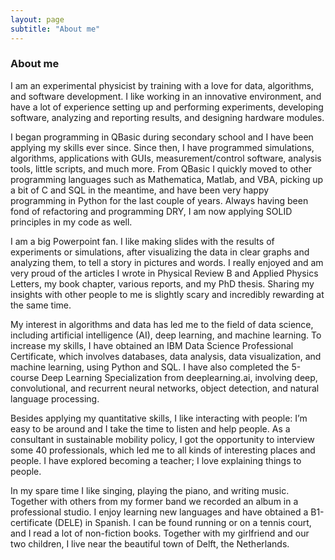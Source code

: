 ```yaml
---
layout: page
subtitle: "About me"
---
```


### About me

I am an experimental physicist by training with a love for data, algorithms, and software development. I like working in an innovative environment, and have a lot of experience setting up and performing experiments, developing software, analyzing and reporting results, and designing hardware modules.

I began programming in QBasic during secondary school and I have been applying my skills ever since. Since then, I have programmed simulations, algorithms, applications with GUIs, measurement/control software, analysis tools, little scripts, and much more. From QBasic I quickly moved to other programming languages such as Mathematica, Matlab, and VBA, picking up a bit of C and SQL in the meantime, and have been very happy programming in Python for the last couple of years. Always having been fond of refactoring and programming DRY, I am now applying SOLID principles in my code as well.

I am a big Powerpoint fan. I like making slides with the results of experiments or simulations, after visualizing the data in clear graphs and analyzing them, to tell a story in pictures and words. I really enjoyed and am very proud of the articles I wrote in Physical Review B and Applied Physics Letters, my book chapter, various reports, and my PhD thesis. Sharing my insights with other people to me is slightly scary and incredibly rewarding at the same time.

My interest in algorithms and data has led me to the field of data science, including artificial intelligence (AI), deep learning, and machine learning. To increase my skills, I have obtained an IBM Data Science Professional Certificate, which involves databases, data analysis, data visualization, and machine learning, using Python and SQL. I have also completed the 5-course Deep Learning Specialization from deeplearning.ai, involving deep, convolutional, and recurrent neural networks, object detection, and natural language processing.

Besides applying my quantitative skills, I like interacting with people: I’m easy to be around and I take the time to listen and help people. As a consultant in sustainable mobility policy, I got the opportunity to interview some 40 professionals, which led me to all kinds of interesting places and people. I have explored becoming a teacher; I love explaining things to people.

In my spare time I like singing, playing the piano, and writing music. Together with others from my former band we recorded an album in a professional studio. I enjoy learning new languages and have obtained a B1-certificate (DELE) in Spanish. I can be found running or on a tennis court, and I read a lot of non-fiction books. Together with my girlfriend and our two children, I live near the beautiful town of Delft, the Netherlands.